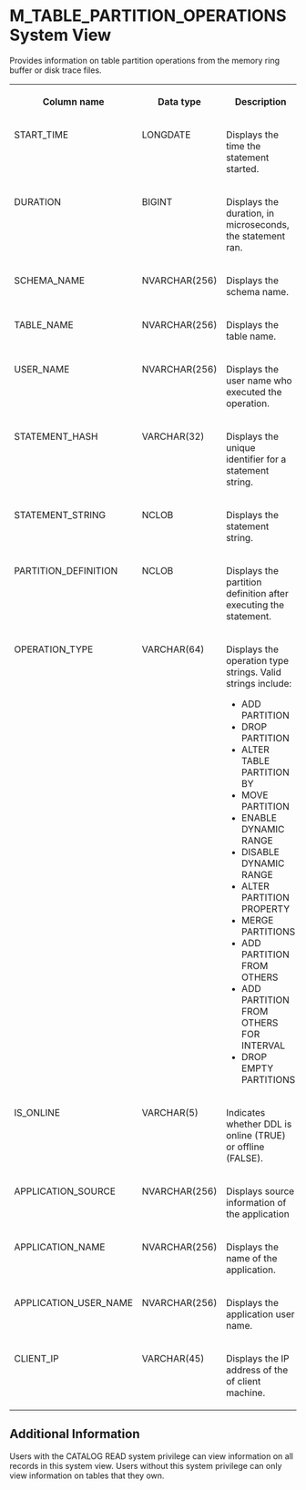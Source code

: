 <!-- loio74efdd0717bd44528263ca684e159635 -->

# M\_TABLE\_PARTITION\_OPERATIONS System View

Provides information on table partition operations from the memory ring buffer or disk trace files.




<table>
<tr>
<th valign="top">

Column name



</th>
<th valign="top">

Data type



</th>
<th valign="top">

Description



</th>
</tr>
<tr>
<td valign="top">

START\_TIME



</td>
<td valign="top">

LONGDATE



</td>
<td valign="top">

Displays the time the statement started.



</td>
</tr>
<tr>
<td valign="top">

DURATION



</td>
<td valign="top">

BIGINT



</td>
<td valign="top">

Displays the duration, in microseconds, the statement ran.



</td>
</tr>
<tr>
<td valign="top">

SCHEMA\_NAME



</td>
<td valign="top">

NVARCHAR\(256\)



</td>
<td valign="top">

Displays the schema name.



</td>
</tr>
<tr>
<td valign="top">

TABLE\_NAME



</td>
<td valign="top">

NVARCHAR\(256\)



</td>
<td valign="top">

Displays the table name.



</td>
</tr>
<tr>
<td valign="top">

USER\_NAME



</td>
<td valign="top">

NVARCHAR\(256\)



</td>
<td valign="top">

Displays the user name who executed the operation.



</td>
</tr>
<tr>
<td valign="top">

STATEMENT\_HASH



</td>
<td valign="top">

VARCHAR\(32\)



</td>
<td valign="top">

Displays the unique identifier for a statement string.



</td>
</tr>
<tr>
<td valign="top">

STATEMENT\_STRING



</td>
<td valign="top">

NCLOB



</td>
<td valign="top">

Displays the statement string.



</td>
</tr>
<tr>
<td valign="top">

PARTITION\_DEFINITION



</td>
<td valign="top">

NCLOB



</td>
<td valign="top">

Displays the partition definition after executing the statement.



</td>
</tr>
<tr>
<td valign="top">

OPERATION\_TYPE



</td>
<td valign="top">

VARCHAR\(64\)



</td>
<td valign="top">

Displays the operation type strings. Valid strings include:

-   ADD PARTITION
-   DROP PARTITION
-   ALTER TABLE PARTITION BY
-   MOVE PARTITION
-   ENABLE DYNAMIC RANGE
-   DISABLE DYNAMIC RANGE
-   ALTER PARTITION PROPERTY
-   MERGE PARTITIONS
-   ADD PARTITION FROM OTHERS
-   ADD PARTITION FROM OTHERS FOR INTERVAL
-   DROP EMPTY PARTITIONS



</td>
</tr>
<tr>
<td valign="top">

IS\_ONLINE



</td>
<td valign="top">

VARCHAR\(5\)



</td>
<td valign="top">

Indicates whether DDL is online \(TRUE\) or offline \(FALSE\).



</td>
</tr>
<tr>
<td valign="top">

APPLICATION\_SOURCE



</td>
<td valign="top">

NVARCHAR\(256\)



</td>
<td valign="top">

Displays source information of the application



</td>
</tr>
<tr>
<td valign="top">

APPLICATION\_NAME



</td>
<td valign="top">

NVARCHAR\(256\)



</td>
<td valign="top">

Displays the name of the application.



</td>
</tr>
<tr>
<td valign="top">

APPLICATION\_USER\_NAME



</td>
<td valign="top">

NVARCHAR\(256\)



</td>
<td valign="top">

Displays the application user name.



</td>
</tr>
<tr>
<td valign="top">

CLIENT\_IP



</td>
<td valign="top">

VARCHAR\(45\)



</td>
<td valign="top">

Displays the IP address of the of client machine.



</td>
</tr>
</table>



<a name="loio74efdd0717bd44528263ca684e159635__section_d21_l1h_mqb"/>

## Additional Information

Users with the CATALOG READ system privilege can view information on all records in this system view. Users without this system privilege can only view information on tables that they own.


